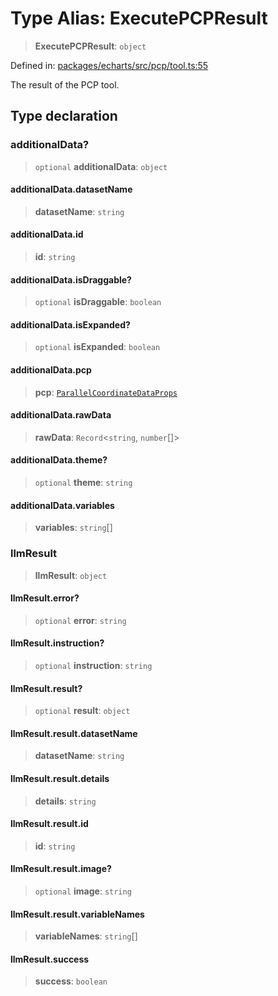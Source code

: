 # Type Alias: ExecutePCPResult

> **ExecutePCPResult**: `object`

Defined in: [packages/echarts/src/pcp/tool.ts:55](https://github.com/GeoDaCenter/openassistant/blob/7dec66552ed2da789768e26aca21ecb2918b5d3b/packages/echarts/src/pcp/tool.ts#L55)

The result of the PCP tool.

## Type declaration

### additionalData?

> `optional` **additionalData**: `object`

#### additionalData.datasetName

> **datasetName**: `string`

#### additionalData.id

> **id**: `string`

#### additionalData.isDraggable?

> `optional` **isDraggable**: `boolean`

#### additionalData.isExpanded?

> `optional` **isExpanded**: `boolean`

#### additionalData.pcp

> **pcp**: [`ParallelCoordinateDataProps`](ParallelCoordinateDataProps.md)

#### additionalData.rawData

> **rawData**: `Record`\<`string`, `number`[]\>

#### additionalData.theme?

> `optional` **theme**: `string`

#### additionalData.variables

> **variables**: `string`[]

### llmResult

> **llmResult**: `object`

#### llmResult.error?

> `optional` **error**: `string`

#### llmResult.instruction?

> `optional` **instruction**: `string`

#### llmResult.result?

> `optional` **result**: `object`

#### llmResult.result.datasetName

> **datasetName**: `string`

#### llmResult.result.details

> **details**: `string`

#### llmResult.result.id

> **id**: `string`

#### llmResult.result.image?

> `optional` **image**: `string`

#### llmResult.result.variableNames

> **variableNames**: `string`[]

#### llmResult.success

> **success**: `boolean`

